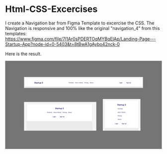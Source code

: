 # Html-CSS-Excercises
I create a Navigation bar from Figma Template to excercise the CSS. The Navigation is responsive and 100% like the original "navigation_4" from this templates: https://www.figma.com/file/7l1Ar0sPDERTOqMYBqElAp/Landing-Page---Startup-App?node-id=0-5403&t=8tBwA1gAybo42nck-0

Here is the result.

<center><img src="https://github.com/kadoubleU/Html-CSS-Excercises/blob/main/08.nav-bars/04.navBar-style04/result.png" alt="Navigation Bar"></center>
